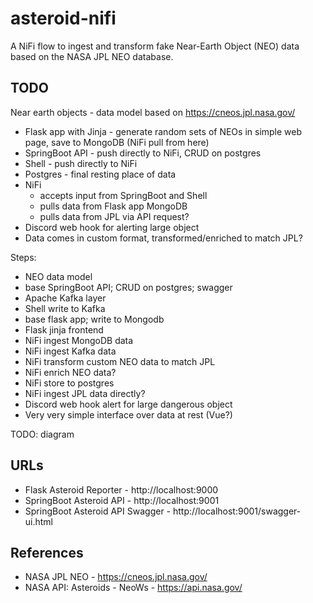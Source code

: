 # asteroid-nifi

A NiFi flow to ingest and transform fake Near-Earth Object (NEO) data based on the NASA JPL NEO database.

## TODO

Near earth objects - data model based on https://cneos.jpl.nasa.gov/

- Flask app with Jinja - generate random sets of NEOs in simple web page, save to MongoDB (NiFi pull from here)
- SpringBoot API - push directly to NiFi, CRUD on postgres
- Shell - push directly to NiFi
- Postgres - final resting place of data
- NiFi 
  - accepts input from SpringBoot and Shell
  - pulls data from Flask app MongoDB
  - pulls data from JPL via API request?
- Discord web hook for alerting large object
- Data comes in custom format, transformed/enriched to match JPL?

Steps:

- NEO data model
- base SpringBoot API; CRUD on postgres; swagger
- Apache Kafka layer
- Shell write to Kafka
- base flask app; write to Mongodb
- Flask jinja frontend
- NiFi ingest MongoDB data
- NiFi ingest Kafka data
- NiFi transform custom NEO data to match JPL
- NiFi enrich NEO data?
- NiFi store to postgres
- NiFi ingest JPL data directly?
- Discord web hook alert for large dangerous object
- Very very simple interface over data at rest (Vue?)

TODO: diagram

## URLs

- Flask Asteroid Reporter - http://localhost:9000
- SpringBoot Asteroid API - http://localhost:9001
- SpringBoot Asteroid API Swagger - http://localhost:9001/swagger-ui.html

## References

- NASA JPL NEO - https://cneos.jpl.nasa.gov/
- NASA API: Asteroids - NeoWs - https://api.nasa.gov/
